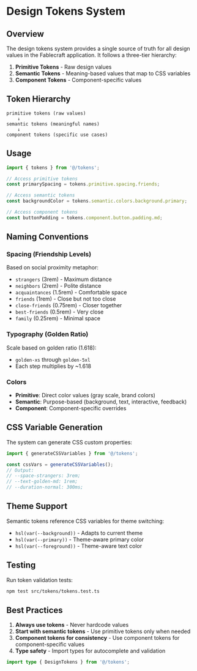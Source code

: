 # Design Tokens System

## Overview

The design tokens system provides a single source of truth for all design values in the Fablecraft application. It follows a three-tier hierarchy:

1. **Primitive Tokens** - Raw design values
2. **Semantic Tokens** - Meaning-based values that map to CSS variables
3. **Component Tokens** - Component-specific values

## Token Hierarchy

```
primitive tokens (raw values)
    ↓
semantic tokens (meaningful names)
    ↓
component tokens (specific use cases)
```

## Usage

```typescript
import { tokens } from '@/tokens';

// Access primitive tokens
const primarySpacing = tokens.primitive.spacing.friends;

// Access semantic tokens
const backgroundColor = tokens.semantic.colors.background.primary;

// Access component tokens
const buttonPadding = tokens.component.button.padding.md;
```

## Naming Conventions

### Spacing (Friendship Levels)
Based on social proximity metaphor:
- `strangers` (3rem) - Maximum distance
- `neighbors` (2rem) - Polite distance
- `acquaintances` (1.5rem) - Comfortable space
- `friends` (1rem) - Close but not too close
- `close-friends` (0.75rem) - Closer together
- `best-friends` (0.5rem) - Very close
- `family` (0.25rem) - Minimal space

### Typography (Golden Ratio)
Scale based on golden ratio (1.618):
- `golden-xs` through `golden-5xl`
- Each step multiplies by ~1.618

### Colors
- **Primitive**: Direct color values (gray scale, brand colors)
- **Semantic**: Purpose-based (background, text, interactive, feedback)
- **Component**: Component-specific overrides

## CSS Variable Generation

The system can generate CSS custom properties:

```typescript
import { generateCSSVariables } from '@/tokens';

const cssVars = generateCSSVariables();
// Output:
// --space-strangers: 3rem;
// --text-golden-md: 1rem;
// --duration-normal: 300ms;
```

## Theme Support

Semantic tokens reference CSS variables for theme switching:
- `hsl(var(--background))` - Adapts to current theme
- `hsl(var(--primary))` - Theme-aware primary color
- `hsl(var(--foreground))` - Theme-aware text color

## Testing

Run token validation tests:
```bash
npm test src/tokens/tokens.test.ts
```

## Best Practices

1. **Always use tokens** - Never hardcode values
2. **Start with semantic tokens** - Use primitive tokens only when needed
3. **Component tokens for consistency** - Use component tokens for component-specific values
4. **Type safety** - Import types for autocomplete and validation

```typescript
import type { DesignTokens } from '@/tokens';
```